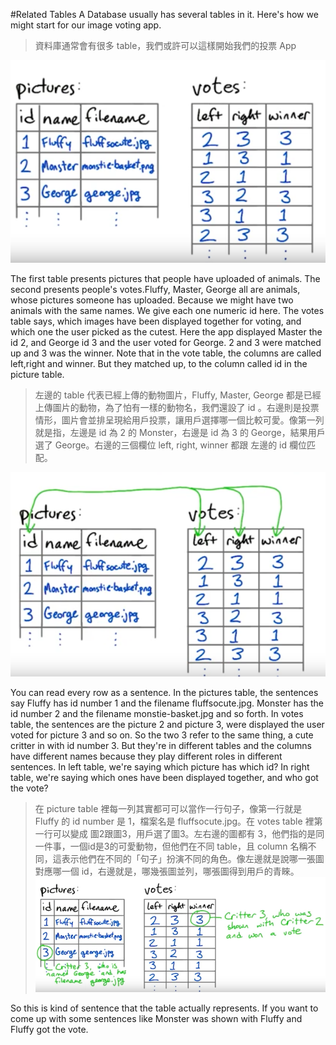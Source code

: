 #Related Tables
A Database usually has several tables in it. Here's how we might start for our image voting app.
>資料庫通常會有很多 table，我們或許可以這樣開始我們的投票 App 

![](/assets/relatedTables_1.png)

The first table presents pictures that people have uploaded of animals. The second presents people's votes.Fluffy, Master, George all are animals, whose pictures someone has uploaded. Because we might have two animals with the same names. We give each one numeric id here. The votes table says, which images have been displayed together for voting, and which one the user picked as the cutest. Here the app displayed Master the id 2, and George id 3 and the user voted for George. 2 and 3 were matched up and 3 was the winner. Note that in the vote table, the columns are called left,right and winner. But they matched up, to the column called id in the picture table. 
>左邊的 table 代表已經上傳的動物圖片，Fluffy, Master, George 都是已經上傳圖片的動物，為了怕有一樣的動物名，我們還設了 id 。右邊則是投票情形，圖片會並排呈現給用戶投票，讓用戶選擇哪一個比較可愛。像第一列就是指，左邊是 id 為 2 的 Monster，右邊是 id 為 3 的 George，結果用戶選了 George。右邊的三個欄位 left, right, winner 都跟 左邊的 id 欄位匹配。 

![](/assets/relatedTables_2.png)

You can read every row as a sentence. In the pictures table, the sentences say Fluffy has id number 1 and the filename fluffsocute.jpg. Monster has the id number 2 and the filename monstie-basket.jpg and so forth. In votes table, the sentences are the picture 2 and picture 3, were displayed the user voted for picture 3 and so on. So the two 3 refer to the same thing, a cute critter in with id number 3. But they're in different tables and the columns have different names because they play different roles in different sentences. In left table, we're saying which picture has which id? In right table, we're saying which ones have been displayed together, and who got the vote? 
>在 picture table 裡每一列其實都可可以當作一行句子，像第一行就是 Fluffy 的 id number 是 1，檔案名是 fluffsocute.jpg。在 votes table 裡第一行可以變成 圖2跟圖3，用戶選了圖3。左右邊的圖都有 3，他們指的是同一件事，一個id是3的可愛動物，但他們在不同 table，且 column 名稱不同，這表示他們在不同的「句子」扮演不同的角色。像左邊就是說哪一張圖對應哪一個 id，右邊就是，哪幾張圖並列，哪張圖得到用戶的青睞。
![](/assets/relatedTables_3.png)

So this is kind of sentence that the table actually represents. If you want to come up with some sentences like Monster was shown with Fluffy and Fluffy got the vote.
